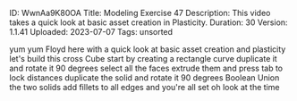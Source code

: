 ID: WwnAa9K80OA
Title: Modeling Exercise 47
Description: This video takes a quick look at basic asset creation in Plasticity.
Duration: 30
Version: 1.1.41
Uploaded: 2023-07-07
Tags: unsorted

yum yum
Floyd here with a quick look at basic
asset creation and plasticity let's
build this cross Cube start by creating
a rectangle curve duplicate it and
rotate it 90 degrees select all the
faces extrude them and press tab to lock
distances duplicate the solid and rotate
it 90 degrees Boolean Union the two
solids add fillets to all edges and
you're all set
oh look at the time
